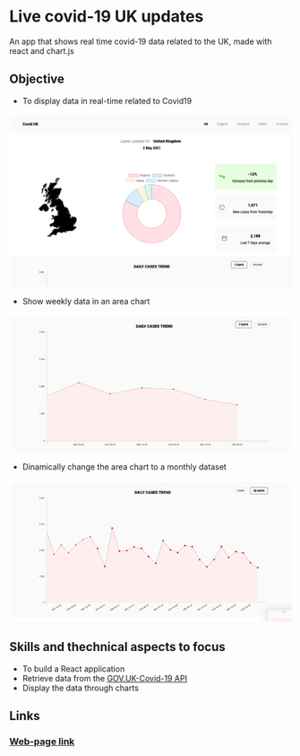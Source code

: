 # Live covid-19 UK updates

An app that shows real time covid-19 data related to the UK, made with react and chart.js

## Objective 

* To display data in real-time related to Covid19

![Optional Text](./src/assets/images/image1.png)

* Show weekly data in an area chart

![Optional Text](./src/assets/images/image2.png)

* Dinamically change the area chart to a monthly dataset

![Optional Text](./src/assets/images/image3.png)


## Skills and thechnical aspects to focus

* To build a React application
* Retrieve data from the [GOV.UK-Covid-19 API](https://coronavirus.data.gov.uk/details/developers-guide)
* Display the data through charts

## Links

### [Web-page link](https://www.theodhorshyti.com/CovidUk/index.html)
